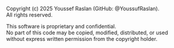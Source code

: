 Copyright (c) 2025 Youssef Raslan (GitHub: @YoussufRaslan).  
All rights reserved.

This software is proprietary and confidential.  
No part of this code may be copied, modified, distributed, or used  
without express written permission from the copyright holder.
